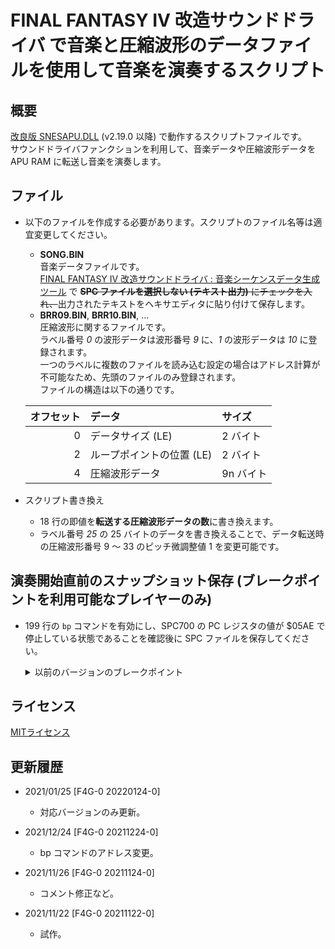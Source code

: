 # FINAL FANTASY IV 改造サウンドドライバ で音楽と圧縮波形のデータファイルを使用して音楽を演奏するスクリプト

## 概要
[改良版 SNESAPU.DLL](https://github.com/dgrfactory/spcplay) (v2.19.0 以降) で動作するスクリプトファイルです。  
サウンドドライバファンクションを利用して、音楽データや圧縮波形データを APU RAM に転送し音楽を演奏します。

## ファイル
- 以下のファイルを作成する必要があります。スクリプトのファイル名等は適宜変更してください。
  - **SONG.BIN**  
音楽データファイルです。  
[FINAL FANTASY IV 改造サウンドドライバ : 音楽シーケンスデータ生成ツール](https://gnilda.rosx.net/SPC/F4G/spcseq.html) で <del>**SPC ファイルを選択しない (テキスト出力)** にチェックを入れ、</del>出力されたテキストをヘキサエディタに貼り付けて保存します。
  - **BRR09.BIN**, **BRR10.BIN**, ...  
圧縮波形に関するファイルです。  
ラベル番号 *0* の波形データは波形番号 *9* に、*1* の波形データは *10* に登録されます。  
一つのラベルに複数のファイルを読み込む設定の場合はアドレス計算が不可能なため、先頭のファイルのみ登録されます。  
ファイルの構造は以下の通りです。

  |オフセット|データ|サイズ|
  |--:|:--|:--|
  |0|データサイズ (LE)|2 バイト|
  |2|ループポイントの位置 (LE)|2 バイト|
  |4|圧縮波形データ|9n バイト|
- スクリプト書き換え  
  - 18 行の即値を**転送する圧縮波形データの数**に書き換えます。  
  - ラベル番号 *25* の 25 バイトのデータを書き換えることで、データ転送時の圧縮波形番号 9 ～ 33 のピッチ微調整値 1 を変更可能です。

## 演奏開始直前のスナップショット保存 (ブレークポイントを利用可能なプレイヤーのみ)
- 199 行の `bp` コマンドを有効にし、SPC700 の PC レジスタの値が $05AE で停止している状態であることを確認後に SPC ファイルを保存してください。
  <details>
  <summary>以前のバージョンのブレークポイント</summary>

  |バージョン|ブレークポイント|
  |:----:|:----:|
  |20211122-0|$0544|
  |20211124-0|$0544|
  |20211224-0|$05AE|
  </details>

## ライセンス
[MITライセンス](https://opensource.org/licenses/mit-license.php)

## 更新履歴
- 2021/01/25 [F4G-0 20220124-0]
  - 対応バージョンのみ更新。

- 2021/12/24 [F4G-0 20211224-0]
  - bp コマンドのアドレス変更。

- 2021/11/26 [F4G-0 20211124-0]
  - コメント修正など。

- 2021/11/22 [F4G-0 20211122-0]
  - 試作。
